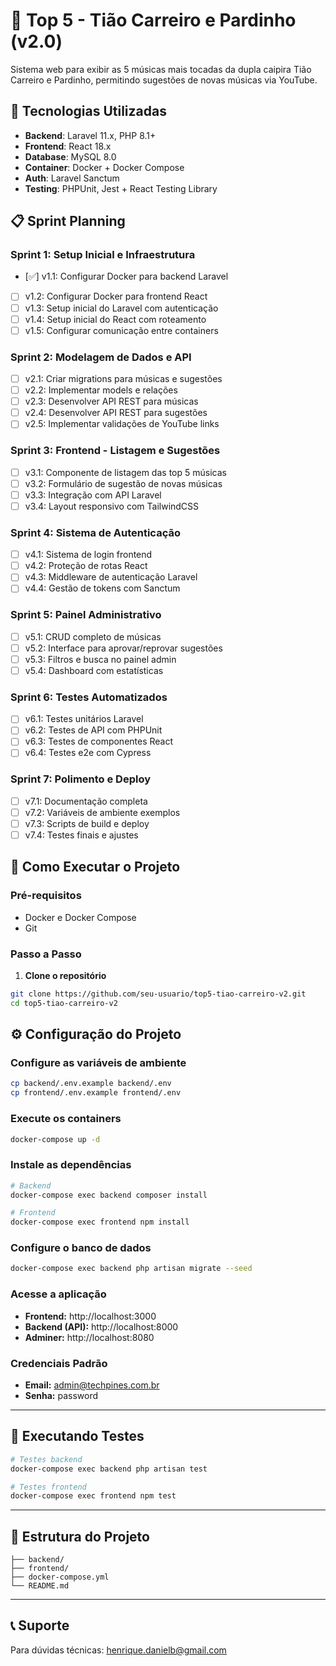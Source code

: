 # 🎵 Top 5 - Tião Carreiro e Pardinho (v2.0)

Sistema web para exibir as 5 músicas mais tocadas da dupla caipira Tião Carreiro
e Pardinho, permitindo sugestões de novas músicas via YouTube.

## 🚀 Tecnologias Utilizadas

- **Backend**: Laravel 11.x, PHP 8.1+
- **Frontend**: React 18.x
- **Database**: MySQL 8.0
- **Container**: Docker + Docker Compose
- **Auth**: Laravel Sanctum
- **Testing**: PHPUnit, Jest + React Testing Library

## 📋 Sprint Planning

### Sprint 1: Setup Inicial e Infraestrutura

- [✅] v1.1: Configurar Docker para backend Laravel
- [ ] v1.2: Configurar Docker para frontend React
- [ ] v1.3: Setup inicial do Laravel com autenticação
- [ ] v1.4: Setup inicial do React com roteamento
- [ ] v1.5: Configurar comunicação entre containers

### Sprint 2: Modelagem de Dados e API

- [ ] v2.1: Criar migrations para músicas e sugestões
- [ ] v2.2: Implementar models e relações
- [ ] v2.3: Desenvolver API REST para músicas
- [ ] v2.4: Desenvolver API REST para sugestões
- [ ] v2.5: Implementar validações de YouTube links

### Sprint 3: Frontend - Listagem e Sugestões

- [ ] v3.1: Componente de listagem das top 5 músicas
- [ ] v3.2: Formulário de sugestão de novas músicas
- [ ] v3.3: Integração com API Laravel
- [ ] v3.4: Layout responsivo com TailwindCSS

### Sprint 4: Sistema de Autenticação

- [ ] v4.1: Sistema de login frontend
- [ ] v4.2: Proteção de rotas React
- [ ] v4.3: Middleware de autenticação Laravel
- [ ] v4.4: Gestão de tokens com Sanctum

### Sprint 5: Painel Administrativo

- [ ] v5.1: CRUD completo de músicas
- [ ] v5.2: Interface para aprovar/reprovar sugestões
- [ ] v5.3: Filtros e busca no painel admin
- [ ] v5.4: Dashboard com estatísticas

### Sprint 6: Testes Automatizados

- [ ] v6.1: Testes unitários Laravel
- [ ] v6.2: Testes de API com PHPUnit
- [ ] v6.3: Testes de componentes React
- [ ] v6.4: Testes e2e com Cypress

### Sprint 7: Polimento e Deploy

- [ ] v7.1: Documentação completa
- [ ] v7.2: Variáveis de ambiente exemplos
- [ ] v7.3: Scripts de build e deploy
- [ ] v7.4: Testes finais e ajustes

## 🐳 Como Executar o Projeto

### Pré-requisitos

- Docker e Docker Compose
- Git

### Passo a Passo

1. **Clone o repositório**

```bash
git clone https://github.com/seu-usuario/top5-tiao-carreiro-v2.git
cd top5-tiao-carreiro-v2
```

## ⚙️ Configuração do Projeto

### Configure as variáveis de ambiente

```bash
cp backend/.env.example backend/.env
cp frontend/.env.example frontend/.env
```

### Execute os containers

```bash
docker-compose up -d
```

### Instale as dependências

```bash
# Backend
docker-compose exec backend composer install

# Frontend
docker-compose exec frontend npm install
```

### Configure o banco de dados

```bash
docker-compose exec backend php artisan migrate --seed
```

### Acesse a aplicação

- **Frontend:** http://localhost:3000
- **Backend (API):** http://localhost:8000
- **Adminer:** http://localhost:8080

### Credenciais Padrão

- **Email:** admin@techpines.com.br
- **Senha:** password

---

## 🧪 Executando Testes

```bash
# Testes backend
docker-compose exec backend php artisan test

# Testes frontend
docker-compose exec frontend npm test
```

---

## 📁 Estrutura do Projeto

```
├── backend/
├── frontend/
├── docker-compose.yml
└── README.md
```

---

## 📞 Suporte

Para dúvidas técnicas: henrique.danielb@gmail.com
